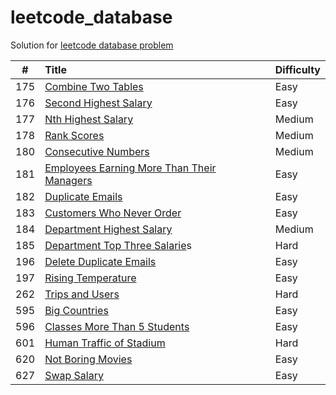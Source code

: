 # leetcode_database

Solution for [leetcode database problem](https://leetcode.com/problemset/database/)

|  #   | Title                                    | Difficulty |
| :--: | :--------------------------------------- | :--------- |
| 175  | [Combine Two Tables](https://github.com/firejq/LeetCode_DataBase/blob/master/database/175%20Combine%20Two%20Tables.md)                       | Easy       |
| 176  | [Second Highest Salary](https://github.com/firejq/LeetCode_DataBase/blob/master/database/176%20Second%20Highest%20Salary.md)                    | Easy       |
| 177  |[ Nth Highest Salary](https://github.com/firejq/LeetCode_DataBase/blob/master/database/177%20Nth%20Highest%20Salary.md)                       | Medium     |
| 178  | [Rank Scores](https://github.com/firejq/LeetCode_DataBase/blob/master/database/178%20Rank%20Scores.md)                              | Medium     |
| 180  |[ Consecutive Numbers  ](https://github.com/firejq/LeetCode_DataBase/blob/master/database/180.%20Consecutive%20Numbers.md)                    | Medium     |
| 181  | [Employees Earning More Than Their  Managers](https://github.com/firejq/LeetCode_DataBase/blob/master/database/181%20Employees%20Earning%20More%20Than%20Their%20Managers.md) | Easy       |
| 182  |[ Duplicate Emails ](https://github.com/firejq/LeetCode_DataBase/blob/master/database/182%20Duplicate%20Emails.md)                        | Easy       |
| 183  | [Customers Who Never Order   ](https://github.com/firejq/LeetCode_DataBase/blob/master/database/183%20Customers%20Who%20Never%20Order.md)             | Easy       |
| 184  | [Department Highest Salary](https://github.com/firejq/LeetCode_DataBase/blob/master/database/184%20Department%20Highest%20Salary.md)                | Medium     |
| 185  | [Department Top Three Salarie](https://github.com/firejq/LeetCode_DataBase/blob/master/database/185%20Department%20Top%20Three%20Salariesmd.md)s            | Hard       |
| 196  | [Delete Duplicate Emails](https://github.com/firejq/LeetCode_DataBase/blob/master/database/196%20Delete%20Duplicate%20Emails.md)                  | Easy       |
| 197  | [Rising Temperature](https://github.com/firejq/LeetCode_DataBase/blob/master/database/197%20Rising%20Temperature.md)                       | Easy       |
| 262  | [Trips and Users ](https://github.com/firejq/LeetCode_DataBase/blob/master/database/262%20Trips%20and%20Users.md)                         | Hard       |
| 595  |[ Big Countries](https://github.com/firejq/LeetCode_DataBase/blob/master/database/595%20Big%20Countries.md)                            | Easy       |
| 596  |[ Classes More Than 5 Students](https://github.com/firejq/LeetCode_DataBase/blob/master/database/596%20Classes%20More%20Than%205%20Students.md)             | Easy       |
| 601  |[ Human Traffic of Stadium](https://github.com/firejq/LeetCode_DataBase/blob/master/database/601%20Human%20Traffic%20of%20Stadium.md)                 | Hard       |
| 620  |[ Not Boring Movies ](https://github.com/firejq/LeetCode_DataBase/blob/master/database/620%20Not%20Boring%20Movies.md)                       | Easy       |
| 627  | [Swap Salary](https://github.com/firejq/LeetCode_DataBase/blob/master/database/627%20Swap%20Salary.md)                              | Easy       |

